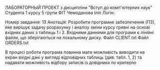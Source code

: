 ЛАБОРАТОРНЫЙ ПРОЕКТ
з дисципліни "Вступ до комп'ютерних наук"
Студента 1 курсу 5 групи ФІТ
Чемоданова Іллі
Логін:

Номер завдання: 13
Анотація:
Розробити програмне забезпечення (ПЗ), яке вирішує задачу розрахунку і аналізу зміни курсу гривні на основі вхідних даних з таблиць 1 і 2.
Вхідними данними для програми є лінійні файли, що зберігаються на локальному диску.
Файл CLIENT.txt
Файл ORDERS.txt

В процесі роботи програма повинна мати можливість виводити на екран вхідні дані у вигляді відповідних таблиць (див. табл. 1, 2) та надавати можливість відбору записів із довідника по критерію